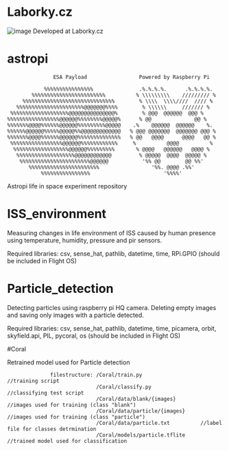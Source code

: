 # Laborky.cz
![image](https://user-images.githubusercontent.com/98588523/152417709-2008e586-28c6-4f2a-9e84-af8307ac01b9.png)
Developed at Laborky.cz

# astropi
                   ESA Payload                 Powered by Raspberry Pi 

                %%%%%%%%%%%%%%%%               .%.%.%.%.      .%.%.%.%.
            %%%%%%%%%%%%%%%%%%%%%%%%          % \\\\\\\\\    ///////// %
         %%%%%%%%%%%%%%%%%%%%%%%%%%%%%%        % \\\\  \\\\////  //// %
       %%%%%%%%%%%%%%%%%%%%%%@@@@@@@%%%%        % \\\\\\     /////// %
     %%%%%%%%%%%%%%%%%%%@@@@@@@@@@@@@@@%        % @@@  @@@@@@  @@@ %
    %%%%%%%%%%%%%%%%%@@@@@@%%%%%%%%@@@@@%      % @@              @@ %
    %%%%%%%@@@@%%%%%%@@@@@@%%%%%%%%%@@@@@    .%    @@@@@@  @@@@@@    %.
    %%%%%%@@@@@@%%%%%@@@@@%%@@@@@@@@@@@@@   % @@@ @@@@@@@  @@@@@@@ @@@ %
    %%%%%%%@@@@%%%%%%@@@@@@%%%%%%%%%%%%%%   % @@   @@@@      @@@@   @@ %
     %%%%%%%%%%%%%%%%%@@@@@@%%%%%%%%%%%%     %          @@@@          %
      %%%%%%%%%%%%%%%%%%@@@@@@%%%%%%%%%       % @@@@   @@@@@@   @@@@ %
       %%%%%%%%%%%%%%%%%%%@@@@@@@@@@@@         % @@@@@  @@@@  @@@@@ %
        %%%%%%%%%%%%%%%%%%%%%%%@@@@@@           '%% @@        @@ %%'
           %%%%%%%%%%%%%%%%%%%%%%%                 '%%. @@@@ .%%'
               %%%%%%%%%%%%%%%%                        '%%%%'


Astropi life in space experiment repository

# ISS_environment
Measuring changes in life environment of ISS caused by human presence using temperature, humidity, pressure and pir sensors.

Required libraries: csv, sense_hat, pathlib, datetime, time, RPi.GPIO
(should be included in Flight OS)

# Particle_detection
Detecting particles using raspberry pi HQ camera. Deleting empty images and saving only images with a particle detected.

Required libraries: csv, sense_hat, pathlib, datetime, time, picamera, orbit, skyfield.api, PIL, pycoral, os
(should be included in Flight OS)

#Coral

Retrained model used for Particle detection

                  filestructure: /Coral/train.py                   //training script
                                 /Coral/classify.py                //classifying test script
                                 /Coral/data/blank/{images}        //images used for training (class "blank")
                                 /Coral/data/particle/{images}     //images used for training (class "particle")
                                 /Coral/data/particle.txt          //label file for classes detrmination
                                 /Coral/models/particle.tflite     //trained model used for classification

